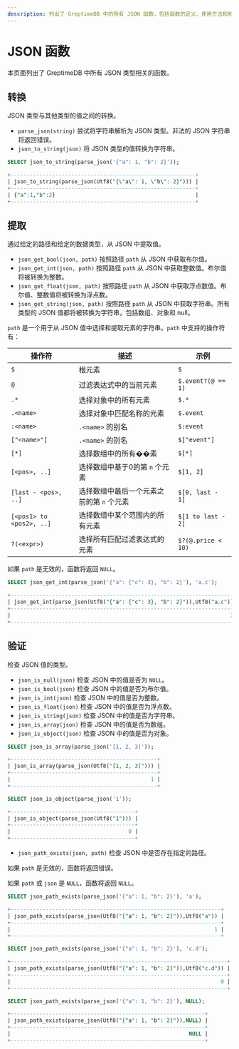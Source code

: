 ```yaml
---
description: 列出了 GreptimeDB 中的所有 JSON 函数，包括函数的定义、使用方法和相关的 SQL 查询示例。
---
```


# JSON 函数

本页面列出了 GreptimeDB 中所有 JSON 类型相关的函数。


## 转换

JSON 类型与其他类型的值之间的转换。

* `parse_json(string)` 尝试将字符串解析为 JSON 类型。非法的 JSON 字符串将返回错误。
* `json_to_string(json)` 将 JSON 类型的值转换为字符串。

```sql
SELECT json_to_string(parse_json('{"a": 1, "b": 2}'));

+----------------------------------------------------------+
| json_to_string(parse_json(Utf8("{\"a\": 1, \"b\": 2}"))) |
+----------------------------------------------------------+
| {"a":1,"b":2}                                            |
+----------------------------------------------------------+
```

## 提取

通过给定的路径和给定的数据类型，从 JSON 中提取值。

* `json_get_bool(json, path)` 按照路径 `path` 从 JSON 中获取布尔值。
* `json_get_int(json, path)` 按照路径 `path` 从 JSON 中获取整数值。布尔值将被转换为整数。
* `json_get_float(json, path)` 按照路径 `path` 从 JSON 中获取浮点数值。布尔值、整数值将被转换为浮点数。
* `json_get_string(json, path)` 按照路径 `path` 从 JSON 中获取字符串。所有类型的 JSON 值都将被转换为字符串，包括数组、对象和 null。

`path` 是一个用于从 JSON 值中选择和提取元素的字符串。`path` 中支持的操作符有：

| 操作符                    | 描述                                                          | 示例                |
|--------------------------|--------------------------------------------------------------|--------------------|
| `$`                      | 根元素                                                        | `$`                |
| `@`                      | 过滤表达式中的当前元素                                           | `$.event?(@ == 1)` |
| `.*`                     | 选择对象中的所有元素                                             | `$.*`             |
| `.<name>`                | 选择对象中匹配名称的元素                                          | `$.event`         |
| `:<name>`                | `.<name>` 的别名                                              | `$:event`          |
| `["<name>"]`             | `.<name>` 的别名                                              | `$["event"]`       |
| `[*]`                    | 选择数组中的所有��素                                             | `$[*]`             |
| `[<pos>, ..]`            | 选择数组中基于0的第 `n` 个元素                                    | `$[1, 2]`         |
| `[last - <pos>, ..]`     | 选择数组中最后一个元素之前的第 `n` 个元素                           | `$[0, last - 1]`   |
| `[<pos1> to <pos2>, ..]` | 选择数组中某个范围内的所有元素                                     | `$[1 to last - 2]` |
| `?(<expr>)`              | 选择所有匹配过滤表达式的元素                                      | `$?(@.price < 10)` |

如果 `path` 是无效的，函数将返回 `NULL`。

```sql
SELECT json_get_int(parse_json('{"a": {"c": 3}, "b": 2}'), 'a.c');

+-----------------------------------------------------------------------+
| json_get_int(parse_json(Utf8("{"a": {"c": 3}, "b": 2}")),Utf8("a.c")) |
+-----------------------------------------------------------------------+
|                                                                     3 |
+-----------------------------------------------------------------------+
```

## 验证

检查 JSON 值的类型。

* `json_is_null(json)` 检查 JSON 中的值是否为 `NULL`。
* `json_is_bool(json)` 检查 JSON 中的值是否为布尔值。
* `json_is_int(json)` 检查 JSON 中的值是否为整数。
* `json_is_float(json)` 检查 JSON 中的值是否为浮点数。
* `json_is_string(json)` 检查 JSON 中的值是否为字符串。
* `json_is_array(json)` 检查 JSON 中的值是否为数组。
* `json_is_object(json)` 检查 JSON 中的值是否为对象。

```sql
SELECT json_is_array(parse_json('[1, 2, 3]'));

+----------------------------------------------+
| json_is_array(parse_json(Utf8("[1, 2, 3]"))) |
+----------------------------------------------+
|                                            1 |
+----------------------------------------------+

SELECT json_is_object(parse_json('1'));

+---------------------------------------+
| json_is_object(parse_json(Utf8("1"))) |
+---------------------------------------+
|                                     0 |
+---------------------------------------+
```

* `json_path_exists(json, path)` 检查 JSON 中是否存在指定的路径。

如果 `path` 是无效的，函数将返回错误。

如果 `path` 或 `json` 是 `NULL`，函数将返回 `NULL`。

```sql
SELECT json_path_exists(parse_json('{"a": 1, "b": 2}'), 'a');

+------------------------------------------------------------------+
| json_path_exists(parse_json(Utf8("{"a": 1, "b": 2}")),Utf8("a")) |
+------------------------------------------------------------------+
|                                                                1 |
+------------------------------------------------------------------+

SELECT json_path_exists(parse_json('{"a": 1, "b": 2}'), 'c.d');

+--------------------------------------------------------------------+
| json_path_exists(parse_json(Utf8("{"a": 1, "b": 2}")),Utf8("c.d")) |
+--------------------------------------------------------------------+
|                                                                  0 |
+--------------------------------------------------------------------+

SELECT json_path_exists(parse_json('{"a": 1, "b": 2}'), NULL);

+-------------------------------------------------------------+
| json_path_exists(parse_json(Utf8("{"a": 1, "b": 2}")),NULL) |
+-------------------------------------------------------------+
|                                                        NULL |
+-------------------------------------------------------------+
```
